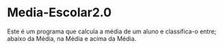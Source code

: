 # Media-Escolar2.0
 Este é um programa que calcula a média de um aluno e classifica-o entre;
 abaixo da Média, na Média e acima da Média.
